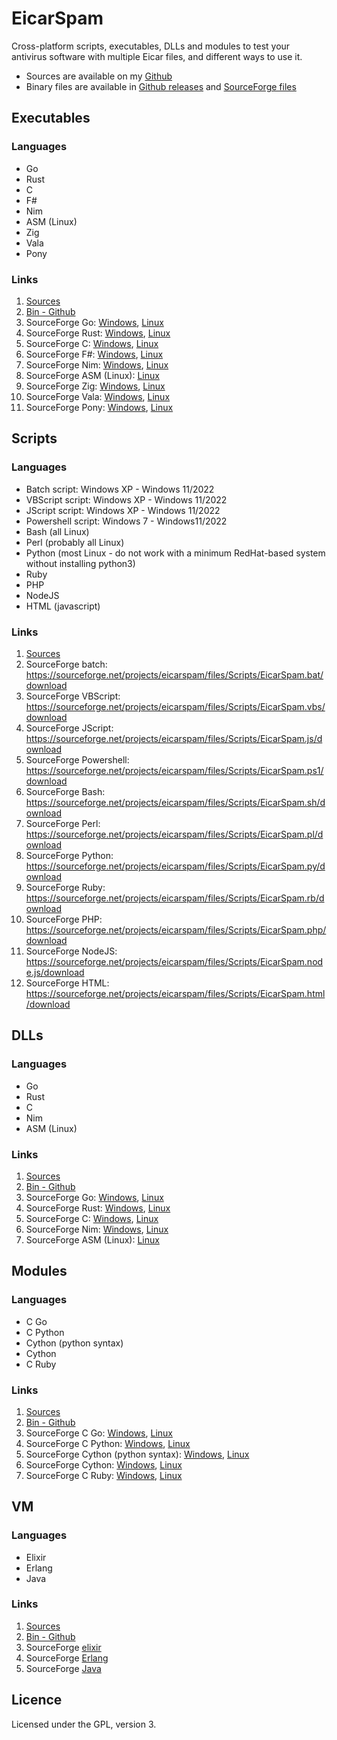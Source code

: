 # EicarSpam

Cross-platform scripts, executables, DLLs and modules to test your antivirus software with multiple Eicar files, and different ways to use it.

 - Sources are available on my [Github](https://github.com/mauricelambert/EicarSpam)
 - Binary files are available in [Github releases](https://github.com/mauricelambert/EicarSpam/releases/) and [SourceForge files](https://sourceforge.net/projects/eicarspam/files/)

## Executables

### Languages

 - Go
 - Rust
 - C
 - F#
 - Nim
 - ASM (Linux)
 - Zig
 - Vala
 - Pony

### Links

1) [Sources](https://github.com/mauricelambert/EicarSpam/tree/main/Executable)
2) [Bin - Github](https://github.com/mauricelambert/EicarSpam/releases/)
3) SourceForge Go: [Windows](https://sourceforge.net/projects/eicarspam/files/Executables/EicarSpam_go_Windows.exe/download), [Linux](https://sourceforge.net/projects/eicarspam/files/Executables/EicarSpam_go_Linux/download)
4) SourceForge Rust: [Windows](https://sourceforge.net/projects/eicarspam/files/Executables/EicarSpam_rust_Windows.exe/download), [Linux](https://sourceforge.net/projects/eicarspam/files/Executables/EicarSpam_rust_Linux/download)
5) SourceForge C: [Windows](https://sourceforge.net/projects/eicarspam/files/Executables/EicarSpam_c_Windows.exe/download), [Linux](https://sourceforge.net/projects/eicarspam/files/Executables/EicarSpam_c_Linux/download)
6) SourceForge F#: [Windows](https://sourceforge.net/projects/eicarspam/files/Executables/EicarSpam_fsharp_Windows.zip/download), [Linux](https://sourceforge.net/projects/eicarspam/files/Executables/EicarSpam_fsharp_Linux.zip/download)
7) SourceForge Nim: [Windows](https://sourceforge.net/projects/eicarspam/files/Executables/EicarSpam_nim_Windows.exe/download), [Linux](https://sourceforge.net/projects/eicarspam/files/Executables/EicarSpam_nim_Linux/download)
8) SourceForge ASM (Linux): [Linux](https://sourceforge.net/projects/eicarspam/files/Executables/EicarSpam_asm_Linux/download)
9) SourceForge Zig: [Windows](https://sourceforge.net/projects/eicarspam/files/Executables/EicarSpam_zig_Windows.exe/download), [Linux](https://sourceforge.net/projects/eicarspam/files/Executables/EicarSpam_zig_Linux/download)
10) SourceForge Vala: [Windows](https://sourceforge.net/projects/eicarspam/files/Executables/EicarSpam_vala_Windows.exe/download), [Linux](https://sourceforge.net/projects/eicarspam/files/Executables/EicarSpam_vala_Linux/download)
11) SourceForge Pony: [Windows](https://sourceforge.net/projects/eicarspam/files/Executables/EicarSpam_pony_Windows.exe/download), [Linux](https://sourceforge.net/projects/eicarspam/files/Executables/EicarSpam_pony_Linux/download)

## Scripts

### Languages

 - Batch script: Windows XP - Windows 11/2022
 - VBScript script: Windows XP - Windows 11/2022
 - JScript script: Windows XP - Windows 11/2022
 - Powershell script: Windows 7 - Windows11/2022
 - Bash (all Linux)
 - Perl (probably all Linux)
 - Python (most Linux - do not work with a minimum RedHat-based system without installing python3)
 - Ruby
 - PHP
 - NodeJS
 - HTML (javascript)

### Links

1) [Sources](https://github.com/mauricelambert/EicarSpam/tree/main/Scripts)
2) SourceForge batch: https://sourceforge.net/projects/eicarspam/files/Scripts/EicarSpam.bat/download
3) SourceForge VBScript: https://sourceforge.net/projects/eicarspam/files/Scripts/EicarSpam.vbs/download
4) SourceForge JScript: https://sourceforge.net/projects/eicarspam/files/Scripts/EicarSpam.js/download
5) SourceForge Powershell: https://sourceforge.net/projects/eicarspam/files/Scripts/EicarSpam.ps1/download
6) SourceForge Bash: https://sourceforge.net/projects/eicarspam/files/Scripts/EicarSpam.sh/download
7) SourceForge Perl: https://sourceforge.net/projects/eicarspam/files/Scripts/EicarSpam.pl/download
8) SourceForge Python: https://sourceforge.net/projects/eicarspam/files/Scripts/EicarSpam.py/download
9) SourceForge Ruby: https://sourceforge.net/projects/eicarspam/files/Scripts/EicarSpam.rb/download
10) SourceForge PHP: https://sourceforge.net/projects/eicarspam/files/Scripts/EicarSpam.php/download
11) SourceForge NodeJS: https://sourceforge.net/projects/eicarspam/files/Scripts/EicarSpam.node.js/download
12) SourceForge HTML: https://sourceforge.net/projects/eicarspam/files/Scripts/EicarSpam.html/download

## DLLs

### Languages

 - Go
 - Rust
 - C
 - Nim
 - ASM (Linux)

### Links

1) [Sources](https://github.com/mauricelambert/EicarSpam/tree/main/DLL)
2) [Bin - Github](https://github.com/mauricelambert/EicarSpam/releases/)
3) SourceForge Go: [Windows](https://sourceforge.net/projects/eicarspam/files/DLLs/EicarSpam_go_Windows.dll/download), [Linux](https://sourceforge.net/projects/eicarspam/files/DLLs/EicarSpam_go_Linux.so/download)
4) SourceForge Rust: [Windows](https://sourceforge.net/projects/eicarspam/files/DLLs/EicarSpam_rust_Windows.dll/download), [Linux](https://sourceforge.net/projects/eicarspam/files/DLLs/EicarSpam_rust_Linux.so/download)
5) SourceForge C: [Windows](https://sourceforge.net/projects/eicarspam/files/DLLs/EicarSpam_c_Windows.dll/download), [Linux](https://sourceforge.net/projects/eicarspam/files/DLLs/EicarSpam_c_Linux.so/download)
6) SourceForge Nim: [Windows](https://sourceforge.net/projects/eicarspam/files/DLLs/EicarSpam_nim_Windows.dll/download), [Linux](https://sourceforge.net/projects/eicarspam/files/DLLs/EicarSpam_nim_Linux.so/download)
7) SourceForge ASM (Linux): [Linux](https://sourceforge.net/projects/eicarspam/files/DLLs/EicarSpam_asm_Linux.so/download)

## Modules

### Languages

 - C Go
 - C Python
 - Cython (python syntax)
 - Cython
 - C Ruby

### Links

1) [Sources](https://github.com/mauricelambert/EicarSpam/tree/main/Module)
2) [Bin - Github](https://github.com/mauricelambert/EicarSpam/releases/)
3) SourceForge C Go: [Windows](https://sourceforge.net/projects/eicarspam/files/Modules/EicarSpam_cgo_Windows.exe/download), [Linux](https://sourceforge.net/projects/eicarspam/files/Modules/EicarSpam_cgo_Linux/download)
4) SourceForge C Python: [Windows](https://sourceforge.net/projects/eicarspam/files/Modules/EicarSpam.cp310-win_amd64.pyd/download), [Linux](https://sourceforge.net/projects/eicarspam/files/Modules/EicarSpam.cpython-39-x86_64-linux-gnu.so/download)
5) SourceForge Cython (python syntax): [Windows](https://sourceforge.net/projects/eicarspam/files/Modules/pyeicar.cp39-win_amd64.pyd/download), [Linux](https://sourceforge.net/projects/eicarspam/files/Modules/pyeicar.cpython-39-x86_64-linux-gnu.so/download)
6) SourceForge Cython: [Windows](https://sourceforge.net/projects/eicarspam/files/Modules/cyeicar.cp39-win_amd64.pyd/download), [Linux](https://sourceforge.net/projects/eicarspam/files/Modules/cyeicar.cpython-39-x86_64-linux-gnu.so/download)
7) SourceForge C Ruby: [Windows](https://sourceforge.net/projects/eicarspam/files/Modules/EicarSpam.ruby-3.1.1-x64-mingw-ucrt.so/download), [Linux](https://sourceforge.net/projects/eicarspam/files/Modules/EicarSpam.ruby-2.7.4-x86_64-linux-gnu.so/download)

## VM

### Languages

 - Elixir
 - Erlang
 - Java

### Links

1) [Sources](https://github.com/mauricelambert/EicarSpam/tree/main/VM)
2) [Bin - Github](https://github.com/mauricelambert/EicarSpam/releases/)
3) SourceForge [elixir](https://sourceforge.net/projects/eicarspam/files/VM/Elixir.EicarSpam.beam/download)
4) SourceForge [Erlang](https://sourceforge.net/projects/eicarspam/files/VM/eicarspam.beam/download)
5) SourceForge [Java](https://sourceforge.net/projects/eicarspam/files/VM/EicarSpam.jar/download)

## Licence

Licensed under the GPL, version 3.
